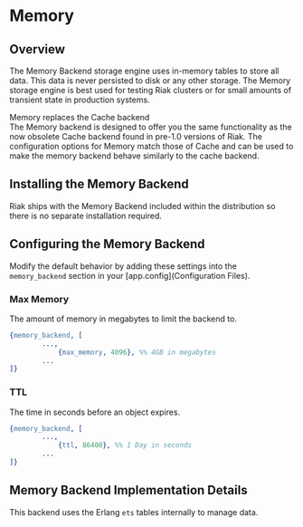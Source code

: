 # Memory

<div id="toc"></div>

## Overview

The Memory Backend storage engine uses in-memory tables to store all data.
This data is never persisted to disk or any other storage.  The Memory storage
engine is best used for testing Riak clusters or for small amounts of transient
state in production systems.

<div class="note"><div class="title">Memory replaces the Cache backend</div>The
Memory backend is designed to offer you the same functionality as the now
obsolete Cache backend found in pre-1.0 versions of Riak.  The configuration
options for Memory match those of Cache and can be used to make the memory
backend behave similarly to the cache backend.</div>

## Installing the Memory Backend

Riak ships with the Memory Backend included within the distribution so there is
no separate installation required.

## Configuring the Memory Backend

Modify the default behavior by adding these settings into the `memory_backend`
section in your [app.config](Configuration Files).

### Max Memory

  The amount of memory in megabytes to limit the backend to.

```erlang
{memory_backend, [
	    ...,
            {max_memory, 4096}, %% 4GB in megabytes
	    ...
]}
```

### TTL

  The time in seconds before an object expires.

```erlang
{memory_backend, [
	    ...,
            {ttl, 86400}, %% 1 Day in seconds
	    ...
]}
```

## Memory Backend Implementation Details

This backend uses the Erlang `ets` tables internally to manage data.
